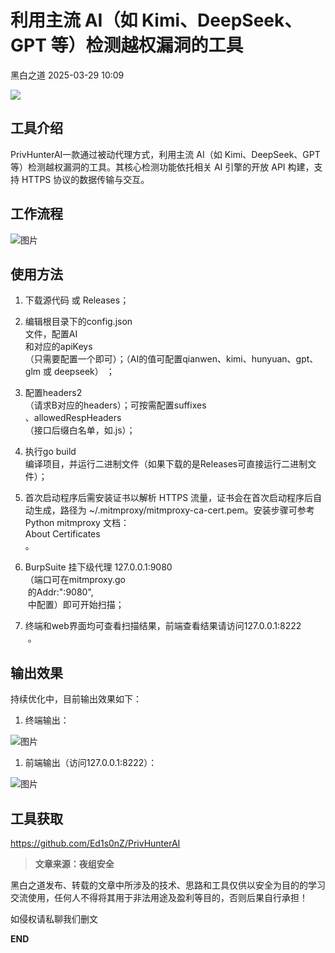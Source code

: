 #  利用主流 AI（如 Kimi、DeepSeek、GPT 等）检测越权漏洞的工具   
 黑白之道   2025-03-29 10:09  
  
![](https://mmbiz.qpic.cn/mmbiz_gif/3xxicXNlTXLicwgPqvK8QgwnCr09iaSllrsXJLMkThiaHibEntZKkJiaicEd4ibWQxyn3gtAWbyGqtHVb0qqsHFC9jW3oQ/640?wx_fmt=gif "")  
  
## 工具介绍  
  
PrivHunterAI一款通过被动代理方式，利用主流 AI（如 Kimi、DeepSeek、GPT 等）检测越权漏洞的工具。其核心检测功能依托相关 AI 引擎的开放 API 构建，支持 HTTPS 协议的数据传输与交互。  
## 工作流程  
  
![图片](https://mmbiz.qpic.cn/sz_mmbiz_png/icZ1W9s2Jp2UF4KMuJ3FxKOOxSibFVR0sRcUU4wk16FB5kDEIAG7ZbJGicEMp6XyZLmK8wiax3UbQCFsptEP922VicA/640?wx_fmt=png&from=appmsg&tp=wxpic&wxfrom=5&wx_lazy=1&wx_co=1 "")  
## 使用方法  
1. 下载源代码 或 Releases；  
  
1. 编辑根目录下的config.json  
文件，配置AI  
和对应的apiKeys  
（只需要配置一个即可）；（AI的值可配置qianwen、kimi、hunyuan、gpt、glm 或 deepseek） ；  
  
1. 配置headers2  
（请求B对应的headers）；可按需配置suffixes  
、allowedRespHeaders  
（接口后缀白名单，如.js）；  
  
1. 执行go build  
编译项目，并运行二进制文件（如果下载的是Releases可直接运行二进制文件）；  
  
1. 首次启动程序后需安装证书以解析 HTTPS 流量，证书会在首次启动程序后自动生成，路径为 ~/.mitmproxy/mitmproxy-ca-cert.pem。安装步骤可参考 Python mitmproxy 文档：  
About Certificates  
。  
  
1. BurpSuite 挂下级代理 127.0.0.1:9080  
（端口可在mitmproxy.go  
 的Addr:":9080",  
 中配置）即可开始扫描；  
  
1. 终端和web界面均可查看扫描结果，前端查看结果请访问127.0.0.1:8222  
 。  
  
## 输出效果  
  
持续优化中，目前输出效果如下：  
1. 终端输出：  
  
![图片](https://mmbiz.qpic.cn/sz_mmbiz_png/icZ1W9s2Jp2UF4KMuJ3FxKOOxSibFVR0sRHH4HKWiaKGzdP6BurSjGLa7JotTAawBNBwLFJHUCAIeW4WJSpJzM3SQ/640?wx_fmt=png&from=appmsg&tp=wxpic&wxfrom=5&wx_lazy=1&wx_co=1 "")  
1. 前端输出（访问127.0.0.1:8222）：  
  
![图片](https://mmbiz.qpic.cn/sz_mmbiz_png/icZ1W9s2Jp2UF4KMuJ3FxKOOxSibFVR0sRh4gPLXIYw762tBXxZaEDK0LiaKUkeFoaM1IAXa66ibADvbibvOLmgLZnw/640?wx_fmt=png&from=appmsg&tp=wxpic&wxfrom=5&wx_lazy=1&wx_co=1 "")  
  
  
  
## 工具获取  
  
  
  
https://github.com/Ed1s0nZ/PrivHunterAI  
  
> **文章来源：夜组安全**  
  
  
  
黑白之道发布、转载的文章中所涉及的技术、思路和工具仅供以安全为目的的学习交流使用，任何人不得将其用于非法用途及盈利等目的，否则后果自行承担！  
  
如侵权请私聊我们删文  
  
  
**END**  
  
  
